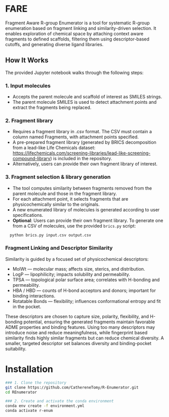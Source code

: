 # FARE
Fragment Aware R-group Enumerator is a tool for systematic R-group enumeration based on fragment linking and similarity-driven selection. It enables exploration of chemical space by attaching context aware fragments to defined scaffolds, filtering them using descriptor-based cutoffs, and generating diverse ligand libraries.

## How It Works

The provided Jupyter notebook walks through the following steps:

### 1. Input molecules
- Accepts the parent molecule and scaffold of interest as SMILES strings.
- The parent molecule SMILES is used to detect attachment points and extract the fragments being replaced.
### 2. Fragment library
- Requires a fragment library in .csv format. The CSV must contain a column named Fragments, with attachment points specified.
- A pre-prepared fragment library (generated by BRICS decomposition from a lead-like Life Chemicals dataset: https://lifechemicals.com/screening-libraries/lead-like-screening-compound-library) is included in the repository.
- Alternatively, users can provide their own fragment library of interest.
### 3. Fragment selection & library generation
- The tool computes similarity between fragments removed from the parent molecule and those in the fragment library.
- For each attachment point, it selects fragments that are physicochemically similar to the originals.
- A new enumerated library of molecules is generated according to user specifications.
- **Optional**: Users can provide their own fragment library. To generate one from a CSV of molecules, use the provided `brics.py` script:
```bash
  python brics.py input.csv output.csv
```
  
### Fragment Linking and Descriptor Similarity
Similarity is guided by a focused set of physicochemical descriptors:
- MolWt — molecular mass; affects size, sterics, and distribution.
- LogP — lipophilicity; impacts solubility and permeability.
- TPSA — topological polar surface area; correlates with H-bonding and permeability.
- HBA / HBD — counts of H-bond acceptors and donors; important for binding interactions.
- Rotatable Bonds — flexibility; influences conformational entropy and fit in the pocket.

These descriptors are chosen to capture size, polarity, flexibility, and H-bonding potential, ensuring the generated fragments maintain favorable ADME properties and binding features. Using too many descriptors may introduce noise and reduce meaningfulness, while fingerprint based similarity finds highly similar fragments but can reduce chemical diversity. A smaller, targeted descriptor set balances diversity and binding-pocket suitability.



# Installation

```bash
### 1. Clone the repository
git clone https://github.com/CathereneTomy/R-Enumerator.git
cd REnumerator

### 2. Create and activate the conda environment
conda env create -f environment.yml
conda activate r-enum

